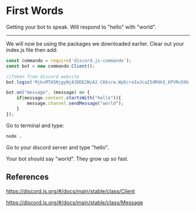 # First Words

Getting your bot to speak. Will respond to "hello" with "world".

---

We will now be using the packages we downloaded earlier. Clear out your index.js file then add:
```javascript
const commando = require('discord.js-commando');
const bot = new commando.Client();

//Token from discord website
bot.login('MjkxMTA5NjgyNjA3ODE2NzA2.C6ksrw.WpEcreIwJcaI5dMdk5_KPVRu59k');

bot.on("message", (message) => {
    if(message.content.startsWith("hello")){
        message.channel.sendMessage("world");
    }
});
```

Go to terminal and type:

```bash
node .
```

Go to your discord server and type "hello".

Your bot should say "world". They grow up so fast.


## References
https://discord.js.org/#/docs/main/stable/class/Client

https://discord.js.org/#/docs/main/stable/class/Message
